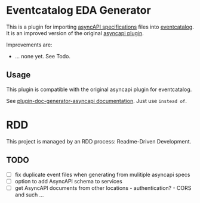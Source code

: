 # Eventcatalog EDA Generator
This is a plugin for importing [asyncAPI specifications](https://www.asyncapi.com/) files into [eventcatalog](https://www.eventcatalog.dev/). It is an improved version of the original [asyncapi plugin](https://www.eventcatalog.dev/docs/api/plugins/@eventcatalog/plugin-doc-generator-asyncapi).

Improvements are:

- ... none yet. See Todo.

## Usage
This plugin is compatible with the original asyncapi plugin for eventcatalog.

See [plugin-doc-generator-asyncapi documentation](https://eventcatalog.dev/docs/api/plugins/@eventcatalog/plugin-doc-generator-asyncapi). Just use `` instead of ``.

# RDD
This project is managed by an RDD process: Readme-Driven Development.

## TODO
- [ ] fix duplicate event files when generating from mulitiple asyncapi specs
- [ ] option to add AsyncAPI schema to services
- [ ] get AsyncAPI documents from other locations
      - authentication?
      - CORS and such ...
